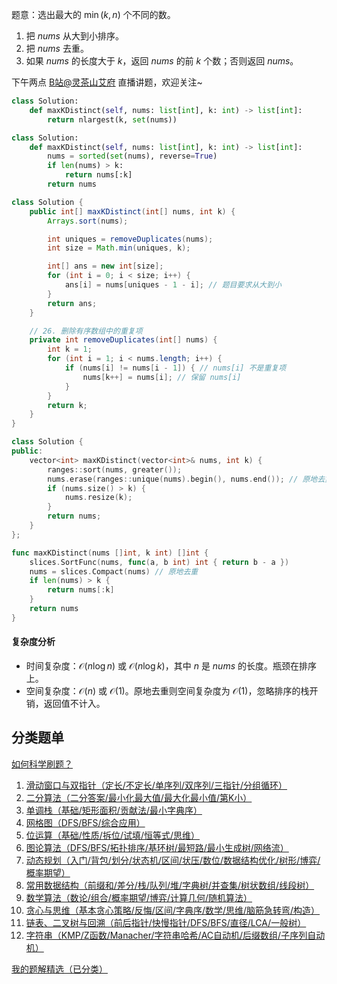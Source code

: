 题意：选出最大的 $\min(k,n)$ 个不同的数。

1. 把 $\textit{nums}$ 从大到小排序。
2. 把 $\textit{nums}$ 去重。
3. 如果 $\textit{nums}$ 的长度大于 $k$，返回 $\textit{nums}$ 的前 $k$ 个数；否则返回 $\textit{nums}$。

下午两点 [B站@灵茶山艾府](https://space.bilibili.com/206214) 直播讲题，欢迎关注~

```py [sol-Python3]
class Solution:
    def maxKDistinct(self, nums: list[int], k: int) -> list[int]:
        return nlargest(k, set(nums))
```

```py [sol-Python3 写法二]
class Solution:
    def maxKDistinct(self, nums: list[int], k: int) -> list[int]:
        nums = sorted(set(nums), reverse=True)
        if len(nums) > k:
            return nums[:k]
        return nums
```

```java [sol-Java]
class Solution {
    public int[] maxKDistinct(int[] nums, int k) {
        Arrays.sort(nums);

        int uniques = removeDuplicates(nums);
        int size = Math.min(uniques, k);

        int[] ans = new int[size];
        for (int i = 0; i < size; i++) {
            ans[i] = nums[uniques - 1 - i]; // 题目要求从大到小
        }
        return ans;
    }

    // 26. 删除有序数组中的重复项
    private int removeDuplicates(int[] nums) {
        int k = 1;
        for (int i = 1; i < nums.length; i++) {
            if (nums[i] != nums[i - 1]) { // nums[i] 不是重复项
                nums[k++] = nums[i]; // 保留 nums[i]
            }
        }
        return k;
    }
}
```

```cpp [sol-C++]
class Solution {
public:
    vector<int> maxKDistinct(vector<int>& nums, int k) {
        ranges::sort(nums, greater());
        nums.erase(ranges::unique(nums).begin(), nums.end()); // 原地去重
        if (nums.size() > k) {
            nums.resize(k);
        }
        return nums;
    }
};
```

```go [sol-Go]
func maxKDistinct(nums []int, k int) []int {
	slices.SortFunc(nums, func(a, b int) int { return b - a })
	nums = slices.Compact(nums) // 原地去重
	if len(nums) > k {
		return nums[:k]
	}
	return nums
}
```

#### 复杂度分析

- 时间复杂度：$\mathcal{O}(n\log n)$ 或 $\mathcal{O}(n\log k)$，其中 $n$ 是 $\textit{nums}$ 的长度。瓶颈在排序上。
- 空间复杂度：$\mathcal{O}(n)$ 或 $\mathcal{O}(1)$。原地去重则空间复杂度为 $\mathcal{O}(1)$，忽略排序的栈开销，返回值不计入。

## 分类题单

[如何科学刷题？](https://leetcode.cn/circle/discuss/RvFUtj/)

1. [滑动窗口与双指针（定长/不定长/单序列/双序列/三指针/分组循环）](https://leetcode.cn/circle/discuss/0viNMK/)
2. [二分算法（二分答案/最小化最大值/最大化最小值/第K小）](https://leetcode.cn/circle/discuss/SqopEo/)
3. [单调栈（基础/矩形面积/贡献法/最小字典序）](https://leetcode.cn/circle/discuss/9oZFK9/)
4. [网格图（DFS/BFS/综合应用）](https://leetcode.cn/circle/discuss/YiXPXW/)
5. [位运算（基础/性质/拆位/试填/恒等式/思维）](https://leetcode.cn/circle/discuss/dHn9Vk/)
6. [图论算法（DFS/BFS/拓扑排序/基环树/最短路/最小生成树/网络流）](https://leetcode.cn/circle/discuss/01LUak/)
7. [动态规划（入门/背包/划分/状态机/区间/状压/数位/数据结构优化/树形/博弈/概率期望）](https://leetcode.cn/circle/discuss/tXLS3i/)
8. [常用数据结构（前缀和/差分/栈/队列/堆/字典树/并查集/树状数组/线段树）](https://leetcode.cn/circle/discuss/mOr1u6/)
9. [数学算法（数论/组合/概率期望/博弈/计算几何/随机算法）](https://leetcode.cn/circle/discuss/IYT3ss/)
10. [贪心与思维（基本贪心策略/反悔/区间/字典序/数学/思维/脑筋急转弯/构造）](https://leetcode.cn/circle/discuss/g6KTKL/)
11. [链表、二叉树与回溯（前后指针/快慢指针/DFS/BFS/直径/LCA/一般树）](https://leetcode.cn/circle/discuss/K0n2gO/)
12. [字符串（KMP/Z函数/Manacher/字符串哈希/AC自动机/后缀数组/子序列自动机）](https://leetcode.cn/circle/discuss/SJFwQI/)

[我的题解精选（已分类）](https://github.com/EndlessCheng/codeforces-go/blob/master/leetcode/SOLUTIONS.md)
